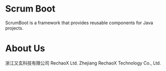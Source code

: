 # Scrum Boot

ScrumBoot is a framework that provides reusable components for Java projects.

# About Us
浙江又玄科技有限公司
RechaoX Ltd.
Zhejiang RechaoX Technology Co., Ltd.


